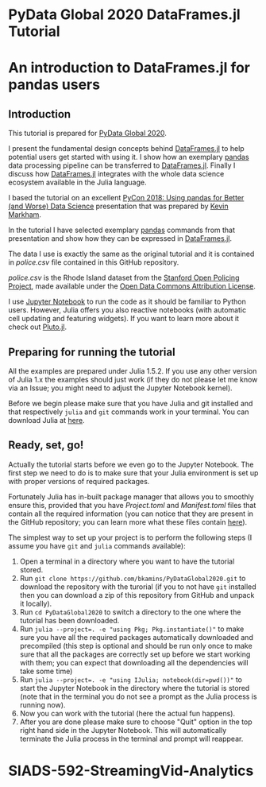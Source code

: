 # PyData Global 2020 DataFrames.jl Tutorial

# An introduction to DataFrames.jl for pandas users

## Introduction

This tutorial is prepared for
[PyData Global 2020](https://global.pydata.org/talks/an-introduction-to-dataframesjl-for-pandas-users).

I present the fundamental design concepts behind
[DataFrames.jl](https://github.com/JuliaData/DataFrames.jl) to help potential
users get started with using it. I show how an exemplary
[pandas](https://pandas.pydata.org/) data processing pipeline can be transferred
to [DataFrames.jl](https://github.com/JuliaData/DataFrames.jl). Finally I
discuss how [DataFrames.jl](https://github.com/JuliaData/DataFrames.jl)
integrates with the whole data science ecosystem available in the Julia
language.

I based the tutorial on an excellent
[PyCon 2018: Using pandas for Better (and Worse) Data Science](https://nbviewer.jupyter.org/github/justmarkham/pycon-2018-tutorial/blob/master/tutorial.ipynb)
presentation that was prepared by [Kevin Markham](https://github.com/justmarkham).

In the tutorial I have selected exemplary [pandas](https://pandas.pydata.org/)
commands from that presentation and show how they can be expressed in
[DataFrames.jl](https://github.com/JuliaData/DataFrames.jl).

The data I use is exactly the same as the original tutorial and it is contained
in *police.csv* file contained in this GitHub repository.

*police.csv* is the Rhode Island dataset from the
[Stanford Open Policing Project](https://openpolicing.stanford.edu/),
made available under the
[Open Data Commons Attribution License](https://opendatacommons.org/licenses/by/summary/).

I use [Jupyter Notebook](https://jupyter.org/) to run the code as it should be
familiar to Python users. However, Julia offers you also reactive notebooks
(with automatic cell updating and featuring widgets). If you want to learn more
about it check out [Pluto.jl](https://github.com/fonsp/Pluto.jl).

## Preparing for running the tutorial

All the examples are prepared under Julia 1.5.2. If you use any other version of
Julia 1.x the examples should just work (if they do not please let me know via
an Issue; you might need to adjust the Jupyter Notebook kernel).

Before we begin please make sure that you have Julia and git installed and that
respectively `julia` and `git` commands work in your terminal. You can download
Julia at [here](https://julialang.org/downloads/).

## Ready, set, go!

Actually the tutorial starts before we even go to the Jupyter Notebook.
The first step we need to do is to make sure that your Julia environment is
set up with proper versions of required packages.

Fortunately Julia has in-built package manager that allows you to smoothly
ensure this, provided that you have *Project.toml* and *Manifest.toml* files
that contain all the required information (you can notice that they are
present in the GitHub repository; you can learn more what these files contain
[here](https://docs.julialang.org/en/v1/stdlib/Pkg/)).

The simplest way to set up your project is to perform the following steps
(I assume you have `git` and `julia` commands available):

1. Open a terminal in a directory where you want to have the tutorial stored.
2. Run `git clone https://github.com/bkamins/PyDataGlobal2020.git`
   to download the repository with the turorial (if you to not have `git`
   installed then you can download a zip of this repository from GitHub and
   unpack it locally).
3. Run `cd PyDataGlobal2020` to switch a directory to the one where the tutorial
   has been downloaded.
4. Run `julia --project=. -e "using Pkg; Pkg.instantiate()"`
   to make sure you have all the required packages automatically downloaded and
   precompiled (this step is optional and should be run only once to make sure
   that all the packages are correctly set up before we start working with them;
   you can expect that downloading all the dependencies will take some time)
5. Run `julia --project=. -e "using IJulia; notebook(dir=pwd())"` to start the
   Jupyter Notebook in the directory where the tutorial is stored (note that
   in the terminal you do not see a prompt as the Julia process is running
   now).
6. Now you can work with the tutorial (here the actual fun happens).
7. After you are done please make sure to choose "Quit" option in the top right
   hand side in the Jupyter Notebook. This will automatically terminate the
   Julia process in the terminal and prompt will reappear.
# SIADS-592-StreamingVid-Analytics
